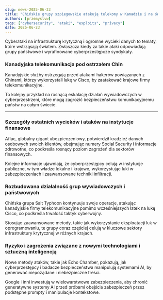 ```yaml
---
slug: news-2025-06-23
title: "Chińskie grupy szpiegowskie atakują telekomy w Kanadzie i na świecie! Czy Twoja firma jest bezpieczna?"
authors: [przemyslvw]
tags: ["cybersecurity", "ataki", "exploits", "privacy"]
date: 2025-06-23
---
```


Cyberataki na infrastrukturę krytyczną i ogromne wycieki danych to tematy, które wstrząsają światem. Zwłaszcza kiedy za takie ataki odpowiadają grupy państwowe i wyrafinowane cyberprzestępcze syndykaty.
<!-- truncate -->
### Kanadyjska telekomunikacja pod ostrzałem Chin

Kanadyjskie służby ostrzegają przed atakami hakerów powiązanych z Chinami, którzy wykorzystali lukę w Cisco, by zaatakować krajowe firmy telekomunikacyjne.

To kolejny przykład na rosnącą eskalację działań wywiadowczych w cyberprzestrzeni, które mogą zagrozić bezpieczeństwu komunikacyjnemu państw na całym świecie.


---

### Szczegóły ostatnich wycieków i ataków na instytucje finansowe

Aflac, globalny gigant ubezpieczeniowy, potwierdził kradzież danych osobowych swoich klientów, obejmując numery Social Security i informacje zdrowotne, co podkreśla rosnący poziom zagrożeń dla sektorów finansowych.

Kolejne informacje ujawniają, że cyberprzestępcy celują w instytucje publiczne, w tym władze lokalne i krajowe, wykorzystując luki w zabezpieczeniach i zaawansowane techniki infiltracji.


### Rozbudowana działalność grup wywiadowczych i państwowych

Chińska grupa Salt Typhoon kontynuuje swoje operacje, atakując kanadyjskie firmy telekomunikacyjne pomimo wcześniejszych łatek na lukę Cisco, co podkreśla trwałość taktyk cyberwojny.

Stosując zaawansowane metody, takie jak wykorzystanie eksploatacji luk w oprogramowaniu, te grupy coraz częściej celują w kluczowe sektory infrastruktury krytycznej w różnych krajach.


### Ryzyko i zagrożenia związane z nowymi technologiami i sztuczną inteligencją

Nowe metody ataków, takie jak Echo Chamber, pokazują, jak cyberprzestępcy i badacze bezpieczeństwa manipulują systemami AI, by generować niepożądane i niebezpieczne treści.

Google i inni inwestują w wielowarstwowe zabezpieczenia, aby chronić generatywne systemy AI przed próbami obejścia zabezpieczeń przez podstępne prompty i manipulacje kontekstowe.


